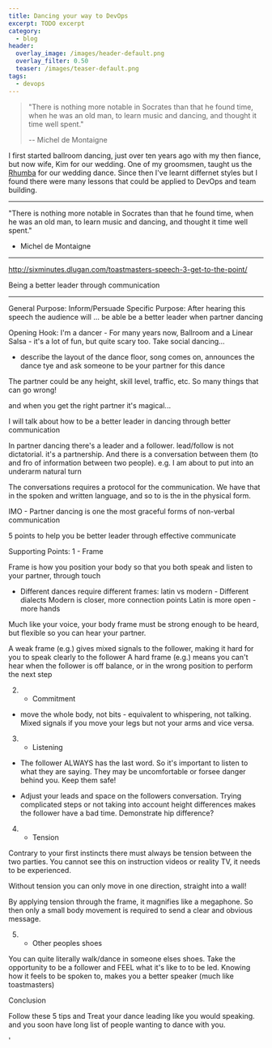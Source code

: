 ```yaml
---
title: Dancing your way to DevOps
excerpt: TODO excerpt
category:
  - blog
header:
  overlay_image: /images/header-default.png
  overlay_filter: 0.50
  teaser: /images/teaser-default.png
tags:
  - devops
---
```


> "There is nothing more notable in Socrates than that he found time, when he was an old man, to learn music and dancing, and thought it time well spent."
>
> -- Michel de Montaigne

I first started ballroom dancing, just over ten years ago with my then fiance, but now wife, Kim for our wedding.  One of my groomsmen, taught us the [Rhumba](https://en.wikipedia.org/wiki/Rhumba) for our wedding dance.  Since then I've learnt differnet styles but I found there were many lessons that could be applied to DevOps and team building.









---

"There is nothing more notable in Socrates than that he found time, when he was an old man, to learn music and dancing, and thought it time well spent."
- Michel de Montaigne
---

http://sixminutes.dlugan.com/toastmasters-speech-3-get-to-the-point/

Being a better leader through communication

-----
General Purpose: Inform/Persuade
Specific Purpose: After hearing this speech the audience will ...
be able be a better leader when partner dancing

Opening Hook:
I'm a dancer - For many years now, Ballroom and a Linear Salsa - it's a lot of fun, but quite scary too.  Take social dancing...

* describe the layout of the dance floor, song comes on, announces the dance tye and ask someone to be your partner for this dance

The partner could be any height, skill level, traffic, etc.  So many things that can go wrong!

and when you get the right partner it's magical...

I will talk about how to be a better leader in dancing through better communication

In partner dancing there's a leader and a follower. lead/follow is not dictatorial. it's a partnership.
And there is a conversation between them (to and fro of information between two people).
e.g. I am about to put into an underarm natural turn

The conversations requires a protocol for the communication.  We have that in the spoken and written language, and so to is the in the physical form.

IMO - Partner dancing is one the most graceful forms of non-verbal communication

5 points to help you be better leader through effective communicate

Supporting Points:
1 - Frame

Frame is how you position your body so that you both speak and listen to your partner, through touch

* Different dances require different frames: latin vs modern - Different dialects
Modern is closer, more connection points
Latin is more open - more hands

Much like your voice, your body frame must be strong enough to be heard, but flexible so you can hear your partner.

A weak frame (e.g.) gives mixed signals to the follower, making it hard for you to speak clearly to the follower
A hard frame (e.g.) means you can't hear when the follower is off balance, or in the wrong position to perform the next step

2. - Commitment

* move the whole body, not bits - equivalent to whispering, not talking.
Mixed signals if you move your legs but not your arms and vice versa.

3. - Listening

* The follower ALWAYS has the last word.  So it's important to listen to what they are saying.  They may be uncomfortable or forsee danger behind you.  Keep them safe!

* Adjust your leads and space on the followers conversation.  Trying complicated steps or not taking into account height differences makes the follower have a bad time.
Demonstrate hip difference?

4. - Tension

Contrary to your first instincts there must always be tension between the two parties.  You cannot see this on instruction videos or reality TV, it needs to be experienced.

Without tension you can only move in one direction, straight into a wall!

By applying tension through the frame, it magnifies like a megaphone.  So then only a small body movement is required to send a clear and obvious message.

5. - Other peoples shoes

You can quite literally walk/dance in someone elses shoes.  Take the opportunity to be a follower and FEEL what it's like to to be led.  Knowing how it feels to be spoken to, makes you a better speaker (much like toastmasters)

Conclusion

Follow these 5 tips and Treat your dance leading like you would speaking. and you soon have long list of people wanting to dance with you.

'
